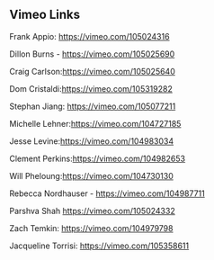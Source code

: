 ## Vimeo Links

Frank Appio:  https://vimeo.com/105024316

Dillon Burns - https://vimeo.com/105025690

Craig Carlson:https://vimeo.com/105025640

Dom Cristaldi:https://vimeo.com/105319282

Stephan Jiang: https://vimeo.com/105077211

Michelle Lehner:https://vimeo.com/104727185

Jesse Levine:https://vimeo.com/104983034

Clement Perkins:https://vimeo.com/104982653

Will Pheloung:https://vimeo.com/104730130

Rebecca Nordhauser - https://vimeo.com/104987711

Parshva Shah https://vimeo.com/105024332

Zach Temkin: https://vimeo.com/104979798

Jacqueline Torrisi: https://vimeo.com/105358611

